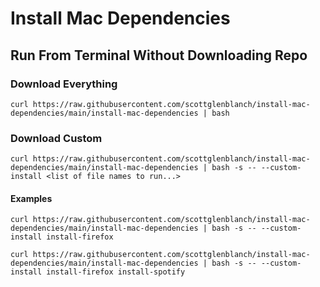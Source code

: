 # Install Mac Dependencies

## Run From Terminal Without Downloading Repo

### Download Everything
```
curl https://raw.githubusercontent.com/scottglenblanch/install-mac-dependencies/main/install-mac-dependencies | bash
```

### Download Custom
```
curl https://raw.githubusercontent.com/scottglenblanch/install-mac-dependencies/main/install-mac-dependencies | bash -s -- --custom-install <list of file names to run...>
```

#### Examples
```
curl https://raw.githubusercontent.com/scottglenblanch/install-mac-dependencies/main/install-mac-dependencies | bash -s -- --custom-install install-firefox
```

```
curl https://raw.githubusercontent.com/scottglenblanch/install-mac-dependencies/main/install-mac-dependencies | bash -s -- --custom-install install-firefox install-spotify
```
